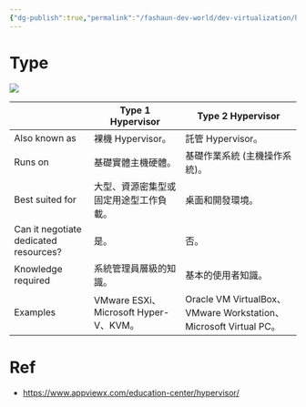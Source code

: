 ```yaml
---
{"dg-publish":true,"permalink":"/fashaun-dev-world/dev-virtualization/hypervisor/","noteIcon":""}
---
```


# Type

![](/img/user/fashaun-dev-world/attachment/HypervisorT1.png)


|                                       | **Type 1 Hypervisor**              | **Type 2 Hypervisor**                                         |
| ------------------------------------- | ---------------------------------- | ------------------------------------------------------------- |
| Also known as                         | 裸機 Hypervisor。                     | 託管 Hypervisor。                                                |
| Runs on                               | 基礎實體主機硬體。                          | 基礎作業系統 (主機操作系統)。                                              |
| Best suited for                       | 大型、資源密集型或固定用途型工作負載。                | 桌面和開發環境。                                                      |
| Can it negotiate dedicated resources? | 是。                                 | 否。                                                            |
| Knowledge required                    | 系統管理員層級的知識。                        | 基本的使用者知識。                                                     |
| Examples                              | VMware ESXi、Microsoft Hyper-V、KVM。 | Oracle VM VirtualBox、VMware Workstation、Microsoft Virtual PC。 |

# Ref
- https://www.appviewx.com/education-center/hypervisor/

